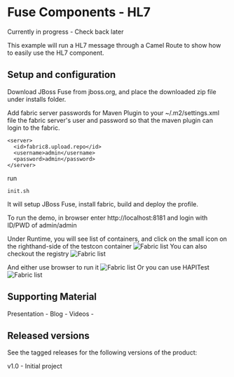 Fuse Components - HL7
======================================================
Currently in progress - Check back later

This example will run a HL7 message through a Camel Route to show how to easily use the HL7 component.


Setup and configuration
-----------------------

Download JBoss Fuse from jboss.org, and place the downloaded zip file under installs folder.

Add fabric server passwords for Maven Plugin to your ~/.m2/settings.xml file the fabric server's user and password so that the maven plugin can login to the fabric.

```
<server>
  <id>fabric8.upload.repo</id>
  <username>admin</username>
  <password>admin</password>
</server>
```

run 
```
init.sh
```

It will setup JBoss Fuse, install fabric, build and deploy the profile. 

To run the demo, in browser enter http://localhost:8181 and login with ID/PWD of admin/admin

Under Runtime, you will see list of containers, and click on the small icon on the righthand-side of the testcon container
![Fabric list]()
You can also checkout the registry
![Fabric list]()

And either use browser to run it 
![Fabric list]()
Or you can use HAPITest
![Fabric list]()


Supporting Material
-------------------

Presentation -
Blog -
Videos - 


Released versions
-----------------


See the tagged releases for the following versions of the product:

v1.0 - Initial project
